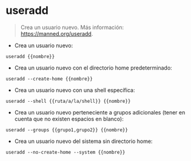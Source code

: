# useradd

> Crea un usuario nuevo.
> Más información: <https://manned.org/useradd>.

- Crea un usuario nuevo:

`useradd {{nombre}}`

- Crea un usuario nuevo con el directorio home predeterminado:

`useradd --create-home {{nombre}}`

- Crea un usuario nuevo con una shell específica:

`useradd --shell {{ruta/a/la/shell}} {{nombre}}`

- Crea un usuario nuevo perteneciente a grupos adicionales (tener en cuenta que no existen espacios en blanco):

`useradd --groups {{grupo1,grupo2}} {{nombre}}`

- Crea un usuario nuevo del sistema sin directorio home:

`useradd --no-create-home --system {{nombre}}`
